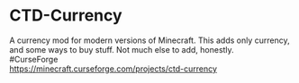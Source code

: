 # CTD-Currency
A currency mod for  modern versions of Minecraft. This adds only currency, and some ways to buy stuff. Not much else to add, honestly.  
#CurseForge  
https://minecraft.curseforge.com/projects/ctd-currency
